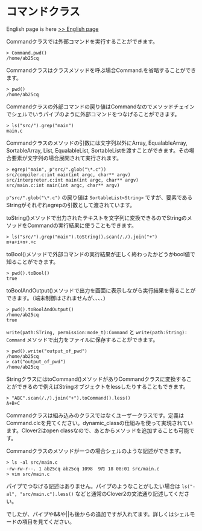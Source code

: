 # コマンドクラス

English page is here [>> English page](command-en)

Commandクラスでは外部コマンドを実行することができます。

    > Command.pwd()
    /home/ab25cq

Commandクラスはクラスメソッドを呼ぶ場合Command.を省略することができます。

    > pwd()
    /home/ab25cq

Commandクラスの外部コマンドの戻り値はCommandなのでメソッドチェインでシェルでいうパイプのように外部コマンドをつなげることができます。

    > ls("src/").grep("main")
    main.c

Commandクラスのメソッドの引数には文字列以外にArray, EqualableArray, SortableArray, List, EqualableList, SortableListを渡すことができます。その場合要素が文字列の場合展開されて実行されます。

    > egrep("main", p"src/".glob("\*.c"))
    src/compiler.c:int main(int argc, char** argv)
    src/interpreter.c:int main(int argc, char** argv)
    src/main.c:int main(int argc, char** argv)

`p"src/".glob("\*.c")` の戻り値は `SortableList<String>` ですが、要素であるStringがそれぞれegrepの引数として渡されています。

toString()メソッドで出力されたテキストを文字列に変換できるのでStringのメソッドをCommandの実行結果に使うこともできます。

    > ls("src/").grep("main").toString().scan(/./).join("+")
    m+a+i+n+.+c

toBool()メソッドで外部コマンドの実行結果が正しく終わったかどうかbool値で知ることができます。

    > pwd().toBool()
    true

toBoolAndOutput()メソッドで出力を画面に表示しながら実行結果を得ることができます。（端末制御はされませんが、、、、）

    > pwd().toBoolAndOutput()
    /home/ab25cq
    true

`write(path:STring, permission:mode_t):Command` と `write(path:String): Command` メソッドで出力をファイルに保存することができます。

    > pwd().write("output_of_pwd")
    /home/ab25cq
    > cat("output_of_pwd")
    /home/ab25cq

StringクラスにはtoCommand()メソッドがありCommandクラスに変換することができるので例えばStringオブジェクトをlessしたりすることもできます。

    > "ABC".scan(/./).join("+").toCommand().less()
    A+B+C

Commandクラスは組み込みのクラスではなくユーザークラスです。定義はCommand.clcを見てください。dynamic_classの仕組みを使って実現されています。Clover2はopen classなので、あとからメソッドを追加することも可能です。

Commandクラスのメソッドが一つの場合シェルのような記述ができます。

    > ls -al src/main.c
    -rw-rw-r--. 1 ab25cq ab25cq 1098  9月 18 08:01 src/main.c
    > vim src/main.c

パイプでつなげる記述はありません。パイプのようなことがしたい場合は `ls("-al", "src/main.c").less()` などと通常のClover2の文法通り記述してください。

でしたが、パイプや&&や||も後からの追加ですが入れてます。詳しくはシェルモードの項目を見てください。
